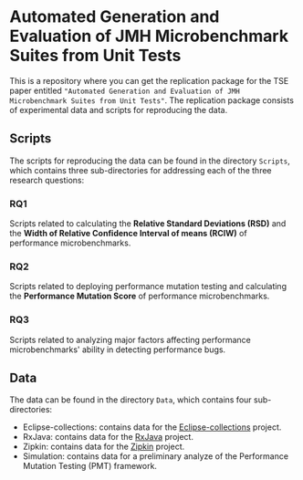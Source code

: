 # Automated Generation and Evaluation of JMH Microbenchmark Suites from Unit Tests

This is a repository where you can get the replication package for the TSE paper entitled `"Automated Generation and Evaluation of JMH Microbenchmark Suites from Unit Tests"`. The replication package consists of experimental data and scripts for reproducing the data.

## Scripts

The scripts for reproducing the data can be found in the directory `Scripts`, which contains three sub-directories for addressing each of the three research questions:

### RQ1

Scripts related to calculating the **Relative Standard Deviations (RSD)** and the **Width of Relative Confidence Interval of means (RCIW)** of performance microbenchmarks. 

### RQ2

Scripts related to deploying performance mutation testing and calculating the **Performance Mutation Score** of performance microbenchmarks.

### RQ3

Scripts related to analyzing major factors affecting performance microbenchmarks' ability in detecting performance bugs.

## Data

The data can be found in the directory `Data`, which contains four sub-directories:

* Eclipse-collections: contains data for the [Eclipse-collections](https://github.com/eclipse/eclipse-collections) project.
* RxJava: contains data for the [RxJava](https://github.com/ReactiveX/RxJava) project.
* Zipkin: contains data for the [Zipkin](https://github.com/openzipkin/zipkin) project.
* Simulation: contains data for a preliminary analyze of the Performance Mutation Testing (PMT) framework.

